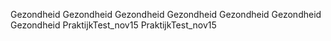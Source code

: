 Gezondheid
Gezondheid
Gezondheid
Gezondheid
Gezondheid
Gezondheid
Gezondheid
PraktijkTest_nov15
PraktijkTest_nov15
